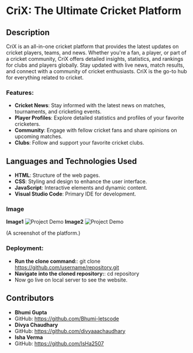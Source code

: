 # CriX: The Ultimate Cricket Platform

## Description
CriX is an all-in-one cricket platform that provides the latest updates on cricket players, teams,  and news. Whether you're a fan, a player, or part of a cricket community, CriX offers detailed insights, statistics, and rankings for clubs and players globally. Stay updated with live news, match results, and connect with a community of cricket enthusiasts. CriX is the go-to hub for everything related to cricket.

### Features:
- **Cricket News**: Stay informed with the latest news on matches, tournaments, and cricketing events.
- **Player Profiles**: Explore detailed statistics and profiles of your favorite cricketers.
- **Community**: Engage with fellow cricket fans and share opinions on upcoming matches.
- **Clubs**: Follow and support your favorite cricket clubs.

## Languages and Technologies Used
- **HTML**: Structure of the web pages.
- **CSS**: Styling and design to enhance the user interface.
- **JavaScript**: Interactive elements and dynamic content.
- **Visual Studio Code**: Primary IDE for development.

### Image
**Image1**
![Project Demo](https://github.com/user-attachments/assets/0acf35ec-9801-4479-b356-8294766d9393)
**Image2**
![Project Demo](https://github.com/user-attachments/assets/ad5caede-4b75-4c19-b463-2294a126d461)

 
(A screenshot of the platform.)

### Deployment:
- **Run the clone command:**: git clone https://github.com/username/repository.git
- **Navigate into the cloned repository:**: cd repository
- Now go live on local server to see the website.

## Contributors
- **Bhumi Gupta**
- GitHub: https://github.com/Bhumi-letscode 
- **Divya Chaudhary**
- GitHub: https://github.com/divyaaachaudhary
- **Isha Verma**
- GitHub: https://github.com/IsHa2507
